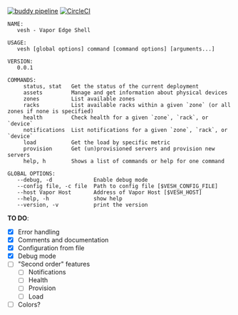 [![buddy pipeline](https://app.buddy.works/timfall/vesh/pipelines/pipeline/45662/badge.svg?token=3ae6c804af4fdb5947b58ba1c544c232bf8d28f6e6d2b07321added2d1cc0bad "buddy pipeline")](https://app.buddy.works/timfall/vesh/pipelines/pipeline/45662)
[![CircleCI](https://circleci.com/gh/vapor-ware/synse-cli.svg?style=shield&circle-token=7e11598b349e1d280c7cd78517ababef0f837bc3)](https://circleci.com/gh/vapor-ware/vesh)

```shell
NAME:
   vesh - Vapor Edge Shell

USAGE:
   vesh [global options] command [command options] [arguments...]

VERSION:
   0.0.1

COMMANDS:
     status, stat   Get the status of the current deployment
     assets         Manage and get information about physical devices
     zones          List available zones
     racks          List available racks within a given `zone` (or all zones if none is specified)
     health         Check health for a given `zone`, `rack`, or `device`
     notifications  List notifications for a given `zone`, `rack`, or `device`
     load           Get the load by specific metric
     provision      Get (un)provisioned servers and provision new servers
     help, h        Shows a list of commands or help for one command

GLOBAL OPTIONS:
   --debug, -d             Enable debug mode
   --config file, -c file  Path to config file [$VESH_CONFIG_FILE]
   --host Vapor Host       Address of Vapor Host [$VESH_HOST]
   --help, -h              show help
   --version, -v           print the version
```

**TO DO**:
- [x] Error handling
- [x] Comments and documentation
- [x] Configuration from file
- [x] Debug mode
- [ ] "Second order" features
  - [ ] Notifications
  - [ ] Health
  - [ ] Provision
  - [ ] Load
- [ ] Colors?
